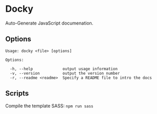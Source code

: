 # Docky
Auto-Generate JavaScript documenation.

## Options
```shell
Usage: docky <file> [options]

Options:

  -h, --help             output usage information
  -v, --version          output the version number
  -r, --readme <readme>  Specify a README file to intro the docs
```

## Scripts
Compile the template SASS:
`npm run sass`
